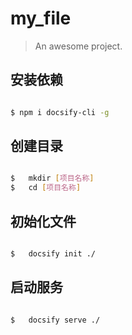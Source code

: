 # my_file

> An awesome project.

## 安装依赖

```bash

$ npm i docsify-cli -g

```

## 创建目录

```bash

$	mkdir [项目名称]
$	cd [项目名称]

```

## 初始化文件

```bash

$	docsify init ./

```

## 启动服务

```bash

$	docsify serve ./

```